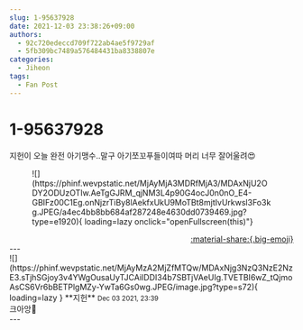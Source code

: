 ```yaml
---
slug: 1-95637928
date: 2021-12-03 23:38:26+09:00
authors:
  - 92c720edeccd709f722ab4ae5f9729af
  - 5fb309bc7489a576484431ba8338807e
categories:
  - Jiheon
tags:
  - Fan Post
---
```


# 1-95637928

<div class="post-container" markdown="1">
<div class="content-container md-sidebar__scrollwrap" markdown="1">

지헌이 오늘 완전 아기맹수..말구 아기쪼꼬푸들이여따 머리 너무 잘어울려😍
<figure markdown="1">
![](https://phinf.wevpstatic.net/MjAyMjA3MDRfMjA3/MDAxNjU2ODY2ODUzOTIw.AeTgGJRM_qjNM3L4p90G4ocJ0n0nO_E4-GBIFz00C1Eg.onNjzrTiBy8lAekfxUkU9MoTBt8mjtIvUrkwsl3Fo3kg.JPEG/a4ec4bb8bb684af287248e4630dd0739469.jpg?type=e1920){ loading=lazy onclick="openFullscreen(this)"}
</figure>


</div>
</div>

<div style="text-align: right;" markdown="1">
<a href="https://weverse.io/fromis9/fanpost/1-95637928" style="text-align: right;">:material-share:{.big-emoji}</a>
</div>
---

<div class="comments-container md-sidebar__scrollwrap" markdown="1">
<div class="comment" markdown="1">
<div class='id-container' markdown="1">
![](https://phinf.wevpstatic.net/MjAyMzA2MjZfMTQw/MDAxNjg3NzQ3NzE2NzE3.sTjhSGjoy3v4YWgOusaUyTJCAiIDDI34b7SBTjVAeUIg.TVETBI6wZ_tQjmoAsCS6Vr6bBETPlgMZy-YwTa6Gs0wg.JPEG/image.jpg?type=s72){ loading=lazy }
**<span class="artist">지헌</span>** <small>Dec 03 2021, 23:39</small><br>
</div>
<div class='comment-body' markdown="1">
크아앙🐯
</div>
</div>
</div>
---
